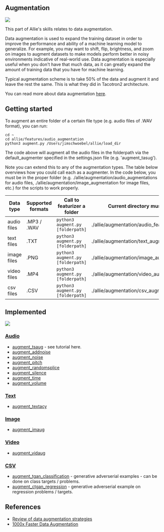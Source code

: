 ## Augmentation 

![](https://github.com/jim-schwoebel/allie/blob/master/annotation/helpers/assets/augment.png)

This part of Allie's skills relates to data augmentation.

Data augmentation is used to expand the training dataset in order to improve the performance and ability of a machine learning model to generalize. For example, you may want to shift, flip, brightness, and zoom on images to augment datasets to make models perform better in noisy environments indicative of real-world use. Data augmentation is especially useful when you don't have that much data, as it can greatly expand the amount of training data that you have for machine learning. 

Typical augmentation scheme is to take 50% of the data and augment it and leave the rest the same. This is what they did in Tacotron2 architecture. 

You can read more about data augmentation [here](https://github.com/AgaMiko/data-augmentation-review).

## Getting started

To augment an entire folder of a certain file type (e.g. audio files of .WAV format), you can run:

```
cd ~ 
cd allie/features/audio_augmentation
python3 augment.py /Users/jimschwoebel/allie/load_dir
```

The code above will augment all the audio files in the folderpath via the default_augmenter specified in the settings.json file (e.g. 'augment_tasug'). 

Note you can extend this to any of the augmentation types. The table below overviews how you could call each as a augmenter. In the code below, you must be in the proper folder (e.g. ./allie/augmentation/audio_augmentations for audio files, ./allie/augmentation/image_augmentation for image files, etc.) for the scripts to work properly.

| Data type | Supported formats | Call to featurizer a folder | Current directory must be | 
| --------- |  --------- |  --------- | --------- | 
| audio files | .MP3 / .WAV | ```python3 augment.py [folderpath]``` | ./allie/augmentation/audio_features | 
| text files | .TXT | ```python3 augment.py [folderpath]``` | ./allie/augmentation/text_augmentation| 
| image files | .PNG | ```python3 augment.py [folderpath]``` | ./allie/augmentation/image_augmentation | 
| video files | .MP4 | ```python3 augment.py [folderpath]``` |./allie/augmentation/video_augmentation| 
| csv files | .CSV | ```python3 augment.py [folderpath]``` | ./allie/augmentation/csv_augmentation | 

## Implemented 

![](https://github.com/AgaMiko/data-augmentation-review/raw/master/images/da_diagram_v2.png)

### [Audio](https://github.com/jim-schwoebel/allie/tree/master/augmentation/audio_augmentation)
* [augment_tsaug](https://tsaug.readthedocs.io/en/stable/) - see tutorial here.
* [augment_addnoise]()
* [augment_noise]()
* [augment_pitch]()
* [augment_randomsplice]()
* [augment_silence]()
* [augment_time]()
* [augment_volume]()

### [Text](https://github.com/jim-schwoebel/allie/tree/master/augmentation/text_augmentation)
* [augment_textacy]()

### [Image](https://github.com/jim-schwoebel/allie/tree/master/augmentation/image_augmentation)
* [augment_imaug]()

### [Video](https://github.com/jim-schwoebel/allie/tree/master/augmentation/video_augmentation)
* [augment_vidaug]()

### [CSV](https://github.com/jim-schwoebel/allie/tree/master/augmentation/csv_augmentation)
* [augment_tgan_classification](https://github.com/sdv-dev/TGAN) - generative adverserial examples - can be done on class targets / problems.
* [augment_ctgan_regression]() - generative adverserial example on regression problems / targets.

## References
* [Review of data augmentation strategies](https://github.com/AgaMiko/data-augmentation-reviewc)
* [1000x Faster Data Augmentation](https://towardsdatascience.com/1000x-faster-data-augmentation-b91bafee896c)

